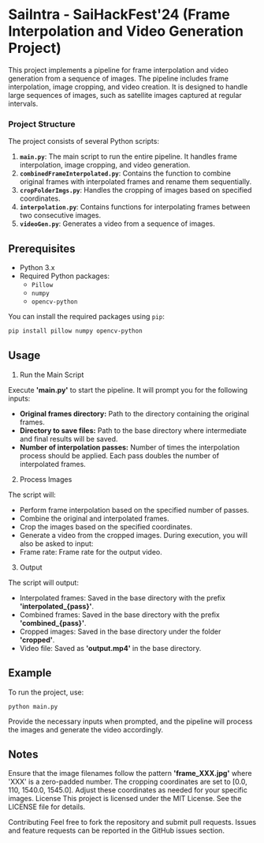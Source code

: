 # SaiIntra - SaiHackFest'24 (Frame Interpolation and Video Generation Project)

This project implements a pipeline for frame interpolation and video generation from a sequence of images. The pipeline includes frame interpolation, image cropping, and video creation. It is designed to handle large sequences of images, such as satellite images captured at regular intervals.

### Project Structure

The project consists of several Python scripts:

1. **`main.py`**: The main script to run the entire pipeline. It handles frame interpolation, image cropping, and video generation.
2. **`combinedFrameInterpolated.py`**: Contains the function to combine original frames with interpolated frames and rename them sequentially.
3. **`cropFolderImgs.py`**: Handles the cropping of images based on specified coordinates.
4. **`interpolation.py`**: Contains functions for interpolating frames between two consecutive images.
5. **`videoGen.py`**: Generates a video from a sequence of images.

## Prerequisites

- Python 3.x
- Required Python packages:
  - `Pillow`
  - `numpy`
  - `opencv-python`

You can install the required packages using `pip`:

```bash
pip install pillow numpy opencv-python
```

## Usage
1. Run the Main Script

Execute **'main.py'** to start the pipeline. It will prompt you for the following inputs:
- **Original frames directory:** Path to the directory containing the original frames.
- **Directory to save files:** Path to the base directory where intermediate and final results will be saved.
- **Number of interpolation passes:** Number of times the interpolation process should be applied. Each pass doubles the number of interpolated frames.


2. Process Images

The script will:
- Perform frame interpolation based on the specified number of passes.
- Combine the original and interpolated frames.
- Crop the images based on the specified coordinates.
- Generate a video from the cropped images.
During execution, you will also be asked to input:
- Frame rate: Frame rate for the output video.


3. Output

The script will output:
- Interpolated frames: Saved in the base directory with the prefix **'interpolated_{pass}'**.
- Combined frames: Saved in the base directory with the prefix **'combined_{pass}'**.
- Cropped images: Saved in the base directory under the folder **'cropped'**.
- Video file: Saved as **'output.mp4'** in the base directory.


## Example
To run the project, use:
```
python main.py
```

Provide the necessary inputs when prompted, and the pipeline will process the images and generate the video accordingly.

## Notes
Ensure that the image filenames follow the pattern **'frame_XXX.jpg'** where 'XXX' is a zero-padded number.
The cropping coordinates are set to [0.0, 110, 1540.0, 1545.0]. Adjust these coordinates as needed for your specific images.
License
This project is licensed under the MIT License. See the LICENSE file for details.

Contributing
Feel free to fork the repository and submit pull requests. Issues and feature requests can be reported in the GitHub issues section.

